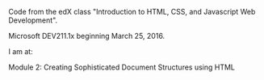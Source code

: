 Code from the edX class "Introduction to HTML, CSS, and Javascript Web Development".

Microsoft DEV211.1x beginning March 25, 2016.

I am at:

Module 2: Creating Sophisticated Document Structures using HTML
